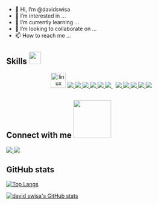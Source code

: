 - 👋 Hi, I’m @davidswisa
- 👀 I’m interested in ...
- 🌱 I’m currently learning ...
- 💞️ I’m looking to collaborate on ...
- 📫 How to reach me ...

<h2> Skills <img src = "https://media2.giphy.com/media/QssGEmpkyEOhBCb7e1/giphy.gif?cid=ecf05e47a0n3gi1bfqntqmob8g9aid1oyj2wr3ds3mg700bl&rid=giphy.gif" width = 32px> </h2>

<p align="center">
  <img title="linux" alt="linux" src="https://raw.githubusercontent.com/Thomas-George-T/Thomas-George-T/master/assets/linux-tux.svg" width="40" />
  <a href="https://www.docker.com/" target="_blank"> <img src="https://img.icons8.com/color/48/docker.png"/> </a>
  <a href="https://kubernetes.io/" target="_blank"> <img src="https://img.icons8.com/color/48/kubernetes.png"/> </a>
  <a href="https://www.terraform.io/" target="_blank"> <img src="https://img.icons8.com/fluency/48/terraform.png"/> </a>
  <a href="https://go.dev/" target="_blank"> <img src="https://img.icons8.com/color/48/golang.png"/> </a>
  <a href="https://getbootstrap.com" target="_blank"> <img src="https://img.icons8.com/color/48/python--v2.png"/> </a>
  <a style="padding-right:8px;" href="https://www.mysql.com/" target="_blank"> <img src="https://img.icons8.com/fluent/50/000000/mysql-logo.png"/> </a>
  <a href="https://nodejs.org/" target="_blank"> <img src="https://img.icons8.com/color/48/000000/nodejs.png"/> </a>
  <a href="https://www.javascript.com/" target="_blank"> <img src="https://img.icons8.com/color/48/000000/javascript.png"/> </a>
  <a href="https://html.com/" target="_blank"> <img src="https://img.icons8.com/color/48/000000/html-5.png"/> </a> 
  <a href="https://web.dev/learn/css/" target="_blank"> <img src="https://img.icons8.com/color/48/000000/css3.png"/> </a> 
  <a href="https://www.java.com/" target="_blank"> <img src="https://img.icons8.com/color/48/java-coffee-cup-logo--v1.png"/> </a> 
  
  
  



  
</p>

<h2> Connect with me <img src='https://raw.githubusercontent.com/ShahriarShafin/ShahriarShafin/main/Assets/handshake.gif' width="100px"> </h2>

<a href="https://www.linkedin.com/in/david-swisa-2265b137/" target="_blank"> <img src="https://img.icons8.com/fluency/48/linkedin.png"/> </a>
<a href="#" target="_blank"> <img src="https://img.icons8.com/fluency/48/facebook-new.png"/> </a>


  
<h2>  GitHub stats </h2>
  
[![Top Langs](https://github-readme-stats.vercel.app/api/top-langs/?username=davidswisa&layout=compact)](https://github.com/anuraghazra/github-readme-stats)

[![david swisa's GitHub stats](https://github-readme-stats.vercel.app/api?username=davidswisa)](https://github.com/anuraghazra/github-readme-stats)

<!---
davidswisa/davidswisa is a ✨ special ✨ repository because its `README.md` (this file) appears on your GitHub profile.
You can click the Preview link to take a look at your changes.
--->
